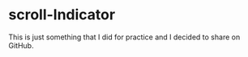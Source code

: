 # scroll-Indicator
 This is just something that I did for practice and I decided to share on GitHub.
